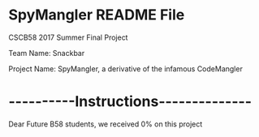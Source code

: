 # SpyMangler README File
CSCB58 2017 Summer Final Project

Team Name: Snackbar

Project Name: SpyMangler, a derivative of the infamous CodeMangler
# ----------Instructions--------------
Dear Future B58 students, we received 0% on this project
